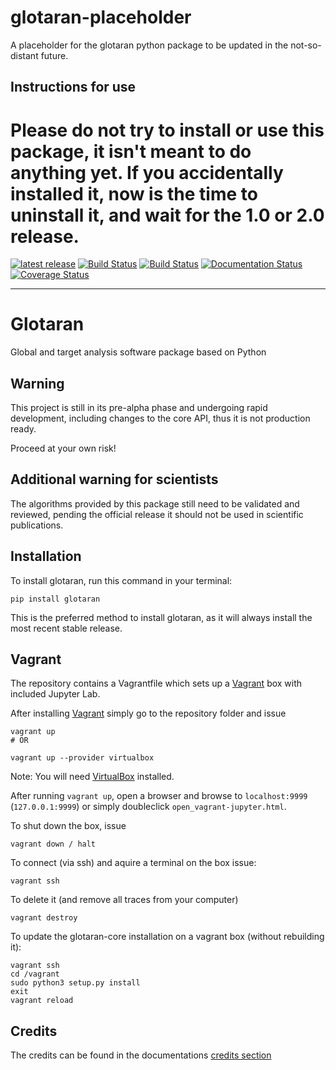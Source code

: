 # glotaran-placeholder
A placeholder for the glotaran python package to be updated in the not-so-distant future.

## Instructions for use
Please do not try to install or use this package, it isn't meant to do anything yet.
If you accidentally installed it, now is the time to uninstall it, and wait for the 1.0 or 2.0 release.
=======
[![latest release](https://pypip.in/version/glotaran/badge.svg)](https://pypi.org/project/glotaran/)
[![Build Status](https://travis-ci.org/glotaran/glotaran.svg?branch=develop)](https://travis-ci.org/glotaran/glotaran)
[![Build Status](https://ci.appveyor.com/api/projects/status/github/glotaran/glotaran?branch=develop&svg=true)](https://ci.appveyor.com/project/jsnel/glotaran?branch=develop)
[![Documentation Status](https://readthedocs.org/projects/glotaran/badge/?version=latest)](https://glotaran.readthedocs.io/en/latest/?badge=latest)
[![Coverage Status](https://coveralls.io/repos/github/glotaran/glotaran/badge.svg?branch=develop)](https://coveralls.io/github/glotaran/glotaran?branch=develop)

---

# Glotaran
Global and target analysis software package based on Python

## Warning
This project is still in its pre-alpha phase and undergoing rapid development, including changes to the core API, thus it is not production ready.

Proceed at your own risk!

## Additional warning for scientists
The algorithms provided by this package still need to be validated and reviewed, pending the official release it should not be used in scientific publications.

## Installation

To install glotaran, run this command in your terminal:

    pip install glotaran

This is the preferred method to install glotaran, as it will always install the most recent stable release.

## Vagrant

The repository contains a Vagrantfile which sets up a [Vagrant](https://www.vagrantup.com/) box with included Jupyter Lab.

After installing [Vagrant](https://www.vagrantup.com/) simply go to the
repository folder and issue

    vagrant up
    # OR

    vagrant up --provider virtualbox

Note: You will need [VirtualBox](https://www.virtualbox.org/) installed.

After running `vagrant up`, open a browser and browse to `localhost:9999` (`127.0.0.1:9999`) or simply doubleclick `open_vagrant-jupyter.html`.

To shut down the box, issue

    vagrant down / halt

To connect (via ssh) and aquire a terminal on the box issue:

    vagrant ssh

To delete it (and remove all traces from your computer)

    vagrant destroy

To update the glotaran-core installation on a vagrant box (without rebuilding it):

    vagrant ssh
    cd /vagrant
    sudo python3 setup.py install
    exit
    vagrant reload


## Credits

The credits can be found in the documentations
[credits section](https://glotaran.readthedocs.io/en/latest/credits.html)
